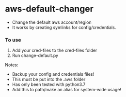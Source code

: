 # aws-default-changer
* Change the default aws account/region 
* It works by creating symlinks for config/credentials.

### To use
1. Add your cred-files to the cred-files folder
2. Run change-default.py

Notes: 
  * Backup your config and credentials files!
  * This must be put into the .aws folder
  * Has only been tested with python3.7
  * Add this to path/make an alias for system-wide usage!
